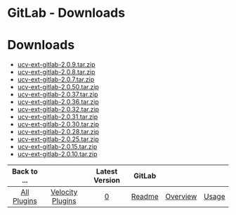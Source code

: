 
GitLab - Downloads
==================

# Downloads

- [ucv-ext-gitlab-2.0.9.tar.zip](https://raw.githubusercontent.com/UrbanCode/IBM-UCV-PLUGINS/main/files/ucv-ext-gitlab/ucv-ext-gitlab-2.0.9.tar.zip)
- [ucv-ext-gitlab-2.0.8.tar.zip](https://raw.githubusercontent.com/UrbanCode/IBM-UCV-PLUGINS/main/files/ucv-ext-gitlab/ucv-ext-gitlab-2.0.8.tar.zip)
- [ucv-ext-gitlab-2.0.7.tar.zip](https://raw.githubusercontent.com/UrbanCode/IBM-UCV-PLUGINS/main/files/ucv-ext-gitlab/ucv-ext-gitlab-2.0.7.tar.zip)
- [ucv-ext-gitlab-2.0.50.tar.zip](https://raw.githubusercontent.com/UrbanCode/IBM-UCV-PLUGINS/main/files/ucv-ext-gitlab/ucv-ext-gitlab-2.0.50.tar.zip)
- [ucv-ext-gitlab-2.0.37.tar.zip](https://raw.githubusercontent.com/UrbanCode/IBM-UCV-PLUGINS/main/files/ucv-ext-gitlab/ucv-ext-gitlab-2.0.37.tar.zip)
- [ucv-ext-gitlab-2.0.36.tar.zip](https://raw.githubusercontent.com/UrbanCode/IBM-UCV-PLUGINS/main/files/ucv-ext-gitlab/ucv-ext-gitlab-2.0.36.tar.zip)
- [ucv-ext-gitlab-2.0.32.tar.zip](https://raw.githubusercontent.com/UrbanCode/IBM-UCV-PLUGINS/main/files/ucv-ext-gitlab/ucv-ext-gitlab-2.0.32.tar.zip)
- [ucv-ext-gitlab-2.0.31.tar.zip](https://raw.githubusercontent.com/UrbanCode/IBM-UCV-PLUGINS/main/files/ucv-ext-gitlab/ucv-ext-gitlab-2.0.31.tar.zip)
- [ucv-ext-gitlab-2.0.30.tar.zip](https://raw.githubusercontent.com/UrbanCode/IBM-UCV-PLUGINS/main/files/ucv-ext-gitlab/ucv-ext-gitlab-2.0.30.tar.zip)
- [ucv-ext-gitlab-2.0.28.tar.zip](https://raw.githubusercontent.com/UrbanCode/IBM-UCV-PLUGINS/main/files/ucv-ext-gitlab/ucv-ext-gitlab-2.0.28.tar.zip)
- [ucv-ext-gitlab-2.0.25.tar.zip](https://raw.githubusercontent.com/UrbanCode/IBM-UCV-PLUGINS/main/files/ucv-ext-gitlab/ucv-ext-gitlab-2.0.25.tar.zip)
- [ucv-ext-gitlab-2.0.15.tar.zip](https://raw.githubusercontent.com/UrbanCode/IBM-UCV-PLUGINS/main/files/ucv-ext-gitlab/ucv-ext-gitlab-2.0.15.tar.zip)
- [ucv-ext-gitlab-2.0.10.tar.zip](https://raw.githubusercontent.com/UrbanCode/IBM-UCV-PLUGINS/main/files/ucv-ext-gitlab/ucv-ext-gitlab-2.0.10.tar.zip)

|Back to ...||Latest Version|GitLab |||
| :---: | :---: | :---: | :---: | :---: | :---: |
|[All Plugins](../../index.md)|[Velocity Plugins](../README.md)|[0](https://raw.githubusercontent.com/UrbanCode/IBM-UCV-PLUGINS/main/files/ucv-ext-gitlab/ucv-ext-gitlab-2.0.9.tar.zip)|[Readme](README.md)|[Overview](overview.md)|[Usage](usage.md)|

